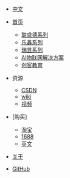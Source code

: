 - [<span class="iconfont icon-icon_yuyin1"></span> 中文](/)


- [<span class="iconfont icon-icon_fabu"></span> 首页](zh/README.md)
  - [联盛德系列](README?id=winnermicro)
  - [乐鑫系列](README?id=esp-series)
  - [瑞昱系列](README?id=realtek)
  - [AI物联网解决方案](README?id=ai-iot-solutions)
  - [创客教育](/README?id=robotics)
- <span class="iconfont icon-tianxie"></span> 资源
  - [<span class="iconfont icon-csdn"></span> CSDN](https://www.cnblogs.com/doiting/)
  - [<span class="iconfont icon-github"></span> wiki](http://wiki.doit.am/)
  - [<span class="iconfont icon-book3"></span> 视频](https://i.youku.com/i/UMjg3NjY2MDgxMg==?spm=a2hbt.13141534.1_1.d_2_2)

- <span class="iconfont icon-xiangkan"></span> [购买]
  - [<span class="iconfont icon-music"></span> 淘宝](https://szdoit.taobao.com/)
  - [<span class="iconfont icon-music"></span> 1688](https://shop6pp83147o3026.1688.com)
  - [<span class="iconfont icon-music"></span> 英文](https://www.vvdoit.com/)
- [<span class="iconfont icon-wodeguanzhu"></span> 关于](zh/About/README.md)
- [<span class="iconfont icon-github1"></span> GitHub](https://github.com/SmartArduino)







